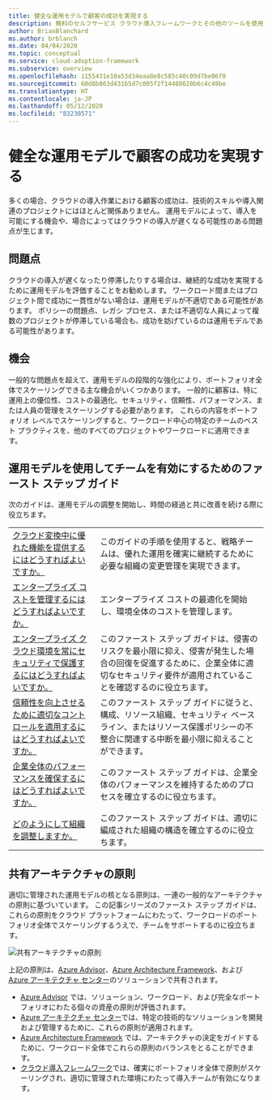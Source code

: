 ```yaml
---
title: 健全な運用モデルで顧客の成功を実現する
description: 無料のセルフサービス クラウド導入フレームワークとその他のツールを使用して、お客様の成功を実現するクラウド導入の意思決定に役立てることができます。
author: BrianBlanchard
ms.author: brblanch
ms.date: 04/04/2020
ms.topic: conceptual
ms.service: cloud-adoption-framework
ms.subservice: overview
ms.openlocfilehash: 1155431e10a53d34eaa8e8c585c40c09d7be06f0
ms.sourcegitcommit: 60d8b863d431b5d7c005f2f14488620b6c4c49be
ms.translationtype: HT
ms.contentlocale: ja-JP
ms.lasthandoff: 05/12/2020
ms.locfileid: "83230571"
---
```

# <a name="enable-customer-success-with-a-sound-operating-model"></a>健全な運用モデルで顧客の成功を実現する

多くの場合、クラウドの導入作業における顧客の成功は、技術的スキルや導入関連のプロジェクトにはほとんど関係ありません。 運用モデルによって、導入を可能にする機会や、場合によってはクラウドの導入が遅くなる可能性のある問題点が生じます。

## <a name="blockers"></a>問題点

クラウドの導入が遅くなったり停滞したりする場合は、継続的な成功を実現するために運用モデルを評価することをお勧めします。 ワークロード間またはプロジェクト間で成功に一貫性がない場合は、運用モデルが不適切である可能性があります。 ポリシーの問題点、レガシ プロセス、または不適切な人員によって複数のプロジェクトが停滞している場合も、成功を妨げているのは運用モデルである可能性があります。

## <a name="opportunities"></a>機会

一般的な問題点を超えて、運用モデルの段階的な強化により、ポートフォリオ全体でスケーリングできる主な機会がいくつかあります。 一般的に顧客は、特に運用上の優位性、コストの最適化、セキュリティ、信頼性、パフォーマンス、または人員の管理をスケーリングする必要があります。 これらの内容をポートフォリオ レベルでスケーリングすると、ワークロード中心の特定のチームのベスト プラクティスを、他のすべてのプロジェクトやワークロードに適用できます。

## <a name="get-start-guides-to-enable-teams-through-an-operating-model"></a>運用モデルを使用してチームを有効にするためのファースト ステップ ガイド

次のガイドは、運用モデルの調整を開始し、時間の経過と共に改善を続ける際に役立ちます。

|                                                                                     |                                                                                                                                |
|-------------------------------------------------------------------------------------|--------------------------------------------------------------------------------------------------------------------------------|
| [クラウド変換中に優れた機能を提供するにはどうすればよいですか。](./operational-excellence.md)                   | このガイドの手順を使用すると、戦略チームは、優れた運用を確実に継続するために必要な組織の変更管理を実現できます。 |
| [エンタープライズ コストを管理するにはどうすればよいですか。](./manage-costs.md)                                          | エンタープライズ コストの最適化を開始し、環境全体のコストを管理します。                                                                           |
| [エンタープライズ クラウド環境を常にセキュリティで保護するにはどうすればよいですか。](./security.md)             | このファースト ステップ ガイドは、侵害のリスクを最小限に抑え、侵害が発生した場合の回復を促進するために、企業全体に適切なセキュリティ要件が適用されていることを確認するのに役立ちます。                                       |
| [信頼性を向上させるために適切なコントロールを適用するにはどうすればよいですか。](./reliability.md)                   | このファースト ステップ ガイドに従うと、構成、リソース組織、セキュリティ ベースライン、またはリソース保護ポリシーの不整合に関連する中断を最小限に抑えることができます。 |
| [企業全体のパフォーマンスを確保するにはどうすればよいですか。](./performance.md)                               | このファースト ステップ ガイドは、企業全体のパフォーマンスを維持するためのプロセスを確立するのに役立ちます。                               |
| [どのようにして組織を調整しますか。](./org-alignment.md)                               | このファースト ステップ ガイドは、適切に編成された組織の構造を確立するのに役立ちます。                               |

## <a name="shared-architecture-principles"></a>共有アーキテクチャの原則

適切に管理された運用モデルの核となる原則は、一連の一般的なアーキテクチャの原則に基づいています。 この記事シリーズのファースト ステップ ガイドは、これらの原則をクラウド プラットフォームにわたって、ワークロードのポートフォリオ全体でスケーリングするうえで、チームをサポートするのに役立ちます。

![共有アーキテクチャの原則](../_images/shared-principles.png)

上記の原則は、[Azure Advisor](https://docs.microsoft.com/azure/advisor/advisor-overview)、[Azure Architecture Framework](https://docs.microsoft.com/azure/architecture/framework)、および [Azure アーキテクチャ センター](https://docs.microsoft.com/azure/architecture)のソリューションで共有されます。

- [Azure Advisor](https://docs.microsoft.com/azure/advisor/advisor-overview) では、ソリューション、ワークロード、および完全なポートフォリオにわたる個々の資産の原則が評価されます。
- [Azure アーキテクチャ センター](https://docs.microsoft.com/azure/architecture)では、特定の技術的なソリューションを開発および管理するために、これらの原則が適用されます。
- [Azure Architecture Framework](https://docs.microsoft.com/azure/architecture/framework) では、アーキテクチャの決定をガイドするために、ワークロード全体でこれらの原則のバランスをとることができます。
- [クラウド導入フレームワーク](../index.yml)では、確実にポートフォリオ全体で原則がスケーリングされ、適切に管理された環境にわたって導入チームが有効になります。
